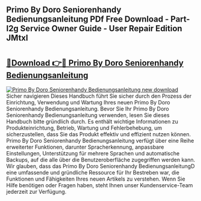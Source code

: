 ## Primo By Doro Seniorenhandy Bedienungsanleitung PDf Free Download - Part-I2g Service Owner Guide - User Repair Edition JMtxI

# <h2><a href="http://df3tuq.blite.top/?on=Primo+By+Doro+Seniorenhandy+Bedienungsanleitung">🔗Download 👉🔴 Primo By Doro Seniorenhandy Bedienungsanleitung</a></h2>

[![Primo By Doro Seniorenhandy Bedienungsanleitung new download](https://i.imgur.com/lujVjoI.png)](http://df3tuq.blite.top/?on=Primo+By+Doro+Seniorenhandy+Bedienungsanleitung)
Sicher navigieren Dieses Handbuch führt Sie sicher durch den Prozess der Einrichtung, Verwendung und Wartung Ihres neuen Primo By Doro Seniorenhandy Bedienungsanleitung. Bevor Sie Ihr Primo By Doro Seniorenhandy Bedienungsanleitung verwenden, lesen Sie dieses Handbuch bitte gründlich durch. Es enthält wichtige Informationen zu Produkteinrichtung, Betrieb, Wartung und Fehlerbehebung, um sicherzustellen, dass Sie das Produkt effektiv und effizient nutzen können. Primo By Doro Seniorenhandy Bedienungsanleitung verfügt über eine Reihe erweiterter Funktionen, darunter Spracherkennung, anpassbare Einstellungen, Unterstützung für mehrere Sprachen und automatische Backups, auf die alle über die Benutzeroberfläche zugegriffen werden kann. Wir glauben, dass das Primo By Doro Seniorenhandy BedienungsanleitungD eine umfassende und gründliche Ressource für Ihr Bestreben war, die Funktionen und Fähigkeiten Ihres neuen Artikels zu verstehen. Wenn Sie Hilfe benötigen oder Fragen haben, steht Ihnen unser Kundenservice-Team jederzeit zur Verfügung.
